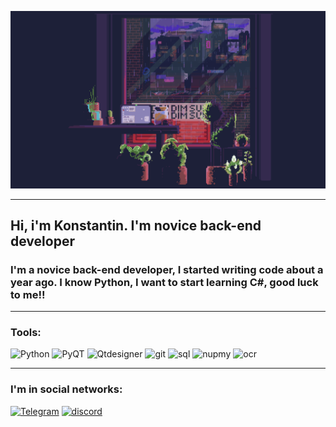 ![Header](https://github.com/snickyyy/snickyyy/blob/main/assets/rr.gif)
___
## Hi, i'm Konstantin. I'm novice back-end developer

### I'm a novice back-end developer, I started writing code about a year ago. I know Python, I want to start learning C#, good luck to me!!

______

### Tools:


![Python](https://img.shields.io/badge/-python-black?style=for-the-badge&logo=python&logoColor=blue)
![PyQT](https://img.shields.io/badge/-PyQT6-black?style=for-the-badge&logo=Qt&logoColor=78ff88)
![Qtdesigner](https://img.shields.io/badge/-Qtdesigner-black?style=for-the-badge&logo=Qt&logoColor=78ff88)
![git](https://img.shields.io/badge/-git-black?style=for-the-badge&logo=git&logoColor=f5552a)
![sql](https://img.shields.io/badge/-sql-black?style=for-the-badge&logo=microsoft-sql-server&logoColor=909090)
![nupmy](https://img.shields.io/badge/-numpy-black?style=for-the-badge&logo=numpy&logoColor=6296CC)
![ocr](https://img.shields.io/badge/-win32api-black?style=for-the-badge&logo=windows&logoColor=6296CC)

___

### I'm in social networks:


[![Telegram](https://img.shields.io/badge/-telegram-black?style=for-the-badge&logo=telegram&logoColor=blue)](https://t.me/snickyyy)
[![discord](https://img.shields.io/badge/-discord-black?style=for-the-badge&logo=discord&logoColor=blue)](https://discordapp.com/users/994294160750293103/)

